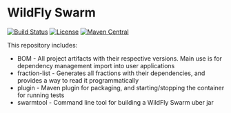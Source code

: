 # WildFly Swarm

[![Build Status](https://projectodd.ci.cloudbees.com/buildStatus/icon?job=wildfly-swarm)](https://projectodd.ci.cloudbees.com/job/wildfly-swarm)
[![License](https://img.shields.io/:license-Apache2-blue.svg)](http://www.apache.org/licenses/LICENSE-2.0)
[![Maven Central](https://maven-badges.herokuapp.com/maven-central/org.wildfly.swarm/bom-parent/badge.svg)](https://maven-badges.herokuapp.com/maven-central/org.wildfly.swarm/bom-parent)

This repository includes:

 * BOM - All project artifacts with their respective versions. Main use is for dependency management import into user applications
 * fraction-list - Generates all fractions with their dependencies, and provides a way to read it programmatically
 * plugin - Maven plugin for packaging, and starting/stopping the container for running tests
 * swarmtool - Command line tool for building a WildFly Swarm uber jar
